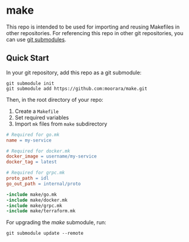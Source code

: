 # make

This repo is intended to be used for importing and reusing Makefiles in other repositories.
For referencing this repo in other git repositories, you can use [git submodules](https://git-scm.com/docs/git-submodule).

## Quick Start

In your git repository, add this repo as a git submodule:

```
git submodule init
git submodule add https://github.com:moorara/make.git
```

Then, in the root directory of your repo:

  1. Create a `Makefile`
  1. Set required variables
  1. Import `mk` files from `make` subdirectory

```Makefile
# Required for go.mk
name = my-service

# Required for docker.mk
docker_image = username/my-service
docker_tag = latest

# Required for grpc.mk
proto_path = idl
go_out_path = internal/proto

-include make/go.mk
-include make/docker.mk
-include make/grpc.mk
-include make/terraform.mk
```

For upgrading the _make_ submodule, run:

```
git submodule update --remote
```
